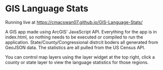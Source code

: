 # GIS Language Stats

Running live at https://cmacswan07.github.io/GIS-Language-Stats/

A GIS app made using ArcGIS' JavaScript API. Everything for the app is in index.html, so nothing needs to be executed or compiled to run the application. State/County/Congressional distrcit boders all generated from GeoJSON data. The statistics are all pulled from the US Census API.

You can control map layers using the layer widget at the top right, click a county or state layer to view the language statistics for those regions.

